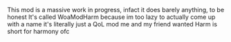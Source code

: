 This mod is a massive work in progress, infact it does barely anything, to be honest
It's called WoaModHarm because im too lazy to actually come up with a name it's literally just a QoL mod me and my friend wanted
Harm is short for harmony ofc